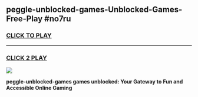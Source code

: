
## peggle-unblocked-games-Unblocked-Games-Free-Play #no7ru
<h3>
<a href="https://us.freeplayer.one?title=peggle-unblocked-games&ref=9M">CLICK TO PLAY</a></h3>
<hr>

<h3>
<a href="https://us.freeplayer.one?title=peggle-unblocked-games&ref=9M">CLICK 2 PLAY</a>
  
</h3>

<a href="https://us.freeplayer.one?title=peggle-unblocked-games&ref=9M"><img src="https://clearcache.store/games.png"></a>


**peggle-unblocked-games games unblocked: Your Gateway to Fun and Accessible Online Gaming**

